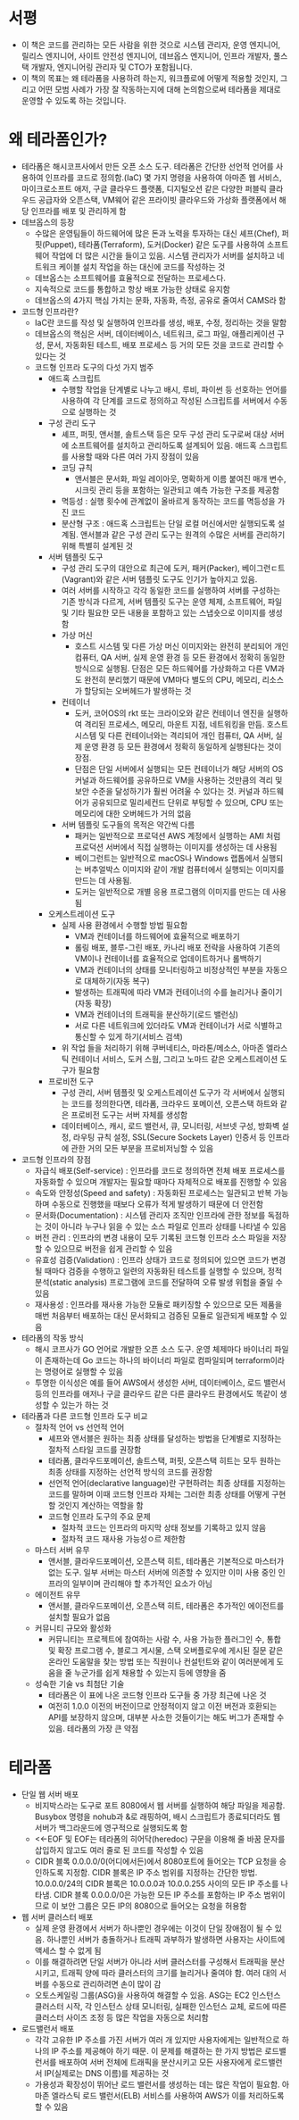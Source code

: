 # 서평 
- 이 책은 코드를 관리하는 모든 사람을 위한 것으로 시스템 관리자, 운영 엔지니어, 릴리스 엔지니어, 사이트 안전성 엔지니어, 데브옵스 엔지니어, 인프라 개발자, 풀스택 개발자, 엔지니어링 관리자 및 CTO가 포함됩니다.
- 이 책의 목표는 왜 테라폼을 사용하려 하는지, 워크플로에 어떻게 적용할 것인지, 그리고 어떤 모범 사례가 가장 잘 작동하는지에 대해 논의함으로써 테라폼을 제대로 운영할 수 있도록 하는 것입니다.

# 왜 테라폼인가?
- 테라폼은 해시코프사에서 만든 오픈 소스 도구. 테라폼은 간단한 선언적 언어를 사용하여 인프라를 코드로 정의함.(IaC) 몇 가지 명령을 사용하여 아마존 웹 서비스, 마이크로소프트 애저, 구글 클라우드 플랫폼, 디지털오션 같은 다양한 퍼블릭 클라우드 공급자와 오픈스택, VM웨어 같은 프라이빗 클라우드와 가상화 플랫폼에서 해당 인프라를 배포 및 관리하게 함
- 데브옵스의 등장
  - 수많은 운영팀들이 하드웨어에 많은 돈과 노력을 투자하는 대신 셰프(Chef), 퍼핏(Puppet), 테라폼(Terraform), 도커(Docker) 같은 도구를 사용하여 소프트웨어 작업에 더 많은 시간을 들이고 있음. 시스템 관리자가 서버를 설치하고 네트워크 케이블 설치 작업을 하는 대신에 코드를 작성하는 것
  - 데브옵스는 소프트웨어를 효율적으로 전달하는 프로세스다.
  - 지속적으로 코드를 통합하고 항상 배포 가능한 상태로 유지함
  - 데브옵스의 4가지 핵심 가치는 문화, 자동화, 측정, 공유로 줄여서 CAMS라 함
- 코드형 인프라란?
  - IaC란 코드를 작성 및 실행하여 인프라를 생성, 배포, 수정, 정리하는 것을 말함
  - 데브옵스의 핵심은 서버, 데이터베이스, 네트워크, 로그 파일, 애플리케이션 구성, 문서, 자동화된 테스트, 배포 프로세스 등 거의 모든 것을 코드로 관리할 수 있다는 것
  - 코드형 인프라 도구의 다섯 가지 범주
    - 애드혹 스크립트
      - 수행할 작업을 단계별로 나누고 배시, 루비, 파이썬 등 선호하는 언어를 사용하여 각 단계를 코드로 정의하고 작성된 스크립트를 서버에서 수동으로 실행하는 것 
    - 구성 관리 도구
      - 셰프, 퍼핏, 앤서블, 솔트스택 등은 모두 구성 관리 도구로써 대상 서버에 소프트웨어를 설치하고 관리하도록 설계되어 있음. 애드혹 스크립트를 사용할 때와 다른 여러 가지 장점이 있음
      - 코딩 규칙
        - 앤서블은 문서화, 파일 레이아웃, 명확하게 이름 붙여진 매개 변수, 시크릿 관리 등을 포함하는 일관되고 예측 가능한 구조를 제공함
      - 멱등성 : 실행 횟수에 관계없이 올바르게 동작하는 코드를 멱등성을 가진 코드
      - 분산형 구조 : 애드혹 스크립트는 단일 로컬 머신에서만 실행되도록 설계됨. 앤서블과 같은 구성 관리 도구는 원격의 수많은 서버를 관리하기 위해 특별히 설계된 것 
    - 서버 템플릿 도구
      - 구성 관리 도구의 대안으로 최근에 도커, 패커(Packer), 베이그런ㄷ트(Vagrant)와 같은 서버 템플릿 도구도 인기가 높아지고 있음.
      - 여러 서버를 시작하고 각각 동일한 코드를 실행하여 서버를 구성하는 기존 방식과 다르게, 서버 템플릿 도구는 운영 체제, 소프트웨어, 파일 및 기타 필요한 모든 내용을 포함하고 있는 스냅숏으로 이미지를 생성함
      - 가상 머신
        - 호스트 시스템 및 다른 가상 머신 이미지와는 완전히 분리되어 개인 컴퓨터, QA 서버, 실제 운영 환경 등 모든 환경에서 정확히 동일한 방식으로 실행됨. 단점은 모든 하드웨어를 가상화하고 다른 VM과도 완전히 분리했기 때문에 VM마다 별도의 CPU, 메모리, 리소스가 할당되는 오버헤드가 발생하는 것
      - 컨테이너
        - 도커, 코어OS의 rkt 또는 크라이오와 같은 컨테이너 엔진을 실행하여 격리된 프로세스, 메모리, 마운트 지점, 네트워킹을 만듬. 호스트 시스템 및 다른 컨테이너와는 격리되어 개인 컴퓨터, QA 서버, 실제 운영 환경 등 모든 환경에서 정확히 동일하게 실행된다는 것이 장점.
        - 단점은 단일 서버에서 실행되는 모든 컨테이너가 해당 서버의 OS 커널과 하드웨어를 공유하므로 VM을 사용하는 것만큼의 격리 및 보안 수준을 달성하기가 훨씬 어려울 수 있다는 것. 커널과 하드웨어가 공유되므로 밀리세컨드 단위로 부팅할 수 있으며, CPU 또는 메모리에 대한 오버헤드가 거의 없음
      - 서버 템플릿 도구들의 목적은 약간씩 다름
        - 패커는 일반적으로 프로덕션 AWS 계정에서 실행하는 AMI 처럼 프로덕션 서버에서 직접 실행하는 이미지를 생성하는 데 사용됨
        - 베이그런트는 일반적으로 macOS나 Windows 랩톱에서 실행되는 버추얼박스 이미지와 같이 개발 컴퓨터에서 실행되는 이미지를 만드는 데 사용됨.
        - 도커는 일반적으로 개별 응용 프로그램의 이미지를 만드는 데 사용됨
    - 오케스트레이션 도구
      - 실제 사용 환경에서 수행할 방법 필요함
        - VM과 컨테이너를 하드웨어에 효율적으로 배포하기
        - 롤링 배포, 블루-그린 배포, 카나리 배포 전략을 사용하여 기존의 VM이나 컨테이너를 효율적으로 업데이트하거나 롤백하기
        - VM과 컨테이너의 상태를 모니터링하고 비정상적인 부분을 자동으로 대체하기(자동 복구)
        - 발생하는 트래픽에 따라 VM과 컨테이너의 수를 늘리거나 줄이기(자동 확장)
        - VM과 컨테이너의 트래픽을 분산하기(로드 밸런싱)
        - 서로 다른 네트워크에 있더라도 VM과 컨테이너가 서로 식별하고 통신할 수 있게 하기(서비스 검색)
      - 위 작업 들을 처리하기 위해 쿠버네티스, 마라톤/메소스, 아마존 엘라스틱 컨테이너 서비스, 도커 스웜, 그리고 노마드 같은 오케스트레이션 도구가 필요함 
    - 프로비전 도구
      - 구성 관리, 서버 템플릿 및 오케스트레이션 도구가 각 서버에서 실행되는 코드를 정의한다면, 테라폼, 크라우드 포메이션, 오픈스택 하트와 같은 프로비전 도구는 서버 자체를 생성함
      - 데이터베이스, 캐시, 로드 밸런서, 큐, 모니터링, 서브넷 구성, 방화벽 설정, 라우팅 규칙 설정, SSL(Secure Sockets Layer) 인증서 등 인프라에 관한 거의 모든 부분을 프로비저닝할 수 있음 
- 코드형 인프라의 장점
  - 자급식 배포(Self-service) : 인프라를 코드로 정의하면 전체 배포 프로세스를 자동화할 수 있으며 개발자는 필요할 때마다 자체적으로 배포를 진행할 수 있음
  - 속도와 안정성(Speed and safety) : 자동화된 프로세스는 일관되고 반복 가능하며 수동으로 진행했을 때보다 오류가 적게 발생하기 때문에 더 안전함
  - 문서화(Documentation) : 시스템 관리자 조직만 인프라에 관한 정보를 독점하는 것이 아니라 누구나 읽을 수 있는 소스 파일로 인프라 상태를 나타낼 수 있음
  - 버전 관리 : 인프라의 변경 내용이 모두 기록된 코드형 인프라 소스 파일을 저장할 수 있으므로 버전을 쉽게 관리할 수 있음
  - 유효성 검증(Validation) : 인프라 상태가 코드로 정의되어 있으면 코드가 변경될 때마다 검증을 수행하고 일련의 자동화된 테스트를 실행할 수 있으며, 정적 분석(static analysis) 프로그램에 코드를 전달하여 오류 발생 위험을 줄일 수 있음
  - 재사용성 : 인프라를 재사용 가능한 모듈로 패키징할 수 있으므로 모든 제품을 매번 처음부터 배포하는 대신 문서화되고 검증된 모듈로 일관되게 배포할 수 있음 
- 테라폼의 작동 방식
  - 해시 코프사가 GO 언어로 개발한 오픈 소스 도구. 운영 체제마다 바이너리 파일이 존재하는데 Go 코드는 하나의 바이너리 파일로 컴파일되며 terraform이라는 명령어로 실행할 수 있음
  - 투명한 이식성은 예를 들어 AWS에서 생성한 서버, 데이터베이스, 로드 밸런서 등의 인프라를 애저나 구글 클라우드 같은 다른 클라우드 환경에서도 똑같이 생성할 수 있는가 하는 것
- 테라폼과 다른 코드형 인프라 도구 비교
  - 절차적 언어 vs 선언적 언어
    - 셰프와 앤서블은 원하는 최종 상태를 달성하는 방법을 단계별로 지정하는 절차적 스타일 코드를 권장함
    - 테라폼, 클라우드포메이션, 솔트스택, 퍼핏, 오픈스택 히트는 모두 원하는 최종 상태를 지정하는 선언적 방식의 코드를 권장함
    - 선언적 언어(declarative language)란 구현하려는 최종 상태를 지정하는 코드를 말하며 이때 코드형 인프라 자체는 그러한 최종 상태를 어떻게 구현할 것인지 계산하는 역할을 함
    - 코드형 인프라 도구의 주요 문제
      - 절차적 코드는 인프라의 마지막 상태 정보를 기록하고 있지 않음
      - 절차적 코드 재사용 가능성ㅇ르 제한함
  - 마스터 서버 유무
    - 앤서블, 클라우드포메이션, 오픈스택 히트, 테라폼은 기본적으로 마스터가 없는 도구. 일부 서버는 마스터 서버에 의존할 수 있지만 이미 사용 중인 인프라의 일부이며 관리해야 할 추가적인 요소가 아님
  - 에이전트 유무
    - 앤서블, 클라우드포메이션, 오픈스택 히트, 테라폼은 추가적인 에이전트를 설치할 필요가 없음 
  - 커뮤니티 규모와 활성화
    - 커뮤니티는 프로젝트에 참여하는 사람 수, 사용 가능한 플러그인 수, 통합 및 확장 프로그램 수, 블로그 게시물, 스택 오버플로우에 게시된 질문 같은 온라인 도움말을 찾는 방법 또는 직원이나 컨설턴트와 같이 여러분에게 도움을 줄 누군가를 쉽게 채용할 수 있는지 등에 영향을 줌
  - 성숙한 기술 vs 최첨단 기술
    - 테라폼은 이 표에 나온 코드형 인프라 도구들 중 가장 최근에 나온 것
    - 여전히 1.0.0 이전의 버전이므로 안정적이지 않고 이전 버전과 호환되는 API를 보장하지 않으며, 대부분 사소한 것들이기는 해도 버그가 존재할 수 있음. 테라폼의 가장 큰 약점 

# 테라폼
- 단일 웹 서버 배포
  - 비지박스라는 도구로 포트 8080에서 웹 서버를 실행하여 해당 파일을 제공함. Busybox 명령을 nohub과 &로 래핑하여, 배시 스크립트가 종료되더라도 웹 서버가 백그라운드에 영구적으로 실행되도록 함
  - <<-EOF 및 EOF는 테라폼의 히어닥(heredoc) 구문을 이용해 줄 바꿈 문자를 삽입하지 않고도 여러 줄로 된 코드를 작성할 수 있음
  - CIDR 블록 0.0.0.0/0(어디에서든)에서 8080포트에 들어오는 TCP 요청을 승인하도록 지정함. CIDR 블록은 IP 주소 범위를 지정하는 간단한 방법. 10.0.0.0/24의 CIDR 블록은 10.0.0.0과 10.0.0.255 사이의 모든 IP 주소를 나타냄. CIDR 블록 0.0.0.0/0은 가능한 모든 IP 주소를 포함하는 IP 주소 범위이므로 이 보안 그룹은 모든 IP의 8080으로 들어오는 요청을 허용함 
- 웹 서버 클러스터 배포
  - 실제 운영 환경에서 서버가 하나뿐인 경우에는 이것이 단일 장애점이 될 수 있음. 하나뿐인 서버가 충돌하거나 트래픽 과부하가 발생하면 사용자는 사이트에 액세스 할 수 없게 됨
  - 이를 해결하려면 단일 서버가 아니라 서버 클러스터를 구성해서 트래픽을 분산시키고, 트래픽 양에 따라 클러스터의 크기를 늘리거나 줄여야 함. 여러 대의 서버를 수동으로 관리하려면 손이 많이 감
  - 오토스케일링 그룹(ASG)을 사용하여 해결할 수 있음. ASG는 EC2 인스턴스 클러스터 시작, 각 인스턴스 상태 모니터링, 실패한 인스턴스 교체, 로드에 따른 클러스터 사이즈 조정 등 많은 작업을 자동으로 처리함 
- 로드밸런서 배포
  - 각각 고유한 IP 주소를 가진 서버가 여러 개 있지만 사용자에게는 일반적으로 하나의 IP 주소를 제공해야 하기 때문. 이 문제를 해결하는 한 가지 방법은 로드밸런서를 배포하여 서버 전체에 트래픽을 분산시키고 모든 사용자에게 로드밸런서 IP(실제로는 DNS 이름)를 제공하는 것
  - 가용성과 확장성이 뛰어난 로드 밸런서를 생성하는 데는 많은 작업이 필요함. 아마존 엘라스틱 로드 밸런서(ELB) 서비스를 사용하여 AWS가 이를 처리하도록 할 수 있음 
